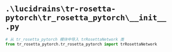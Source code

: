 # `.\lucidrains\tr-rosetta-pytorch\tr_rosetta_pytorch\__init__.py`

```py
# 从 tr_rosetta_pytorch 模块中导入 trRosettaNetwork 类
from tr_rosetta_pytorch.tr_rosetta_pytorch import trRosettaNetwork
```